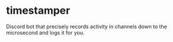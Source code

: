 # timestamper
Discord bot that precisely records activity in channels down to the microsecond and logs it for you.
